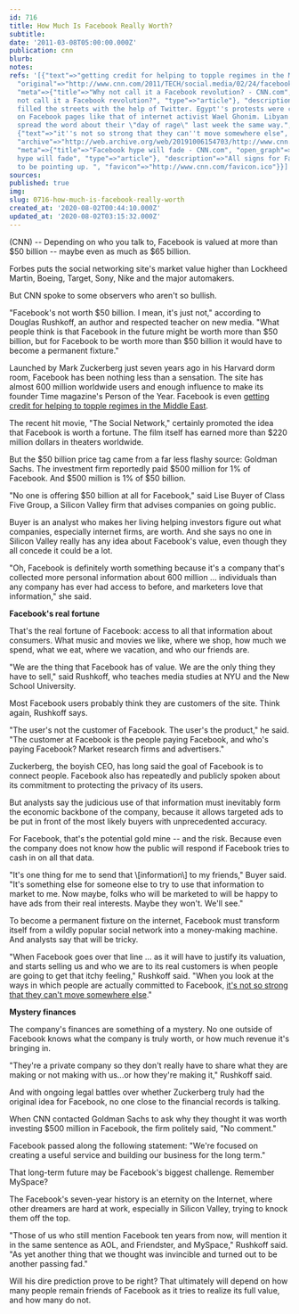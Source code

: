 ```yaml
---
id: 716
title: How Much Is Facebook Really Worth?
subtitle: 
date: '2011-03-08T05:00:00.000Z'
publication: cnn
blurb: 
notes: 
refs: '[{"text"=>"getting credit for helping to topple regimes in the Middle East",
  "original"=>"http://www.cnn.com/2011/TECH/social.media/02/24/facebook.revolution/index.html?iref=allsearch",
  "meta"=>{"title"=>"Why not call it a Facebook revolution? - CNN.com", "open_graph"=>{"title"=>"Why
  not call it a Facebook revolution?", "type"=>"article"}, "description"=>"Tunisians
  filled the streets with the help of Twitter. Egypt''s protests were coordinated
  on Facebook pages like that of internet activist Wael Ghonim. Libyan dissenters
  spread the word about their \"day of rage\" last week the same way.", "favicon"=>"http://www.cnn.com/favicon.ico"}},
  {"text"=>"it''s not so strong that they can''t move somewhere else", "original"=>"http://www.cnn.com/2011/OPINION/01/07/rushkoff.facebook.myspace/index.html",
  "archive"=>"http://web.archive.org/web/20191006154703/http://www.cnn.com/2011/OPINION/01/07/rushkoff.facebook.myspace/index.html",
  "meta"=>{"title"=>"Facebook hype will fade - CNN.com", "open_graph"=>{"title"=>"Facebook
  hype will fade", "type"=>"article"}, "description"=>"All signs for Facebook appear
  to be pointing up. ", "favicon"=>"http://www.cnn.com/favicon.ico"}}]'
sources: 
published: true
img: 
slug: 0716-how-much-is-facebook-really-worth
created_at: '2020-08-02T00:44:10.000Z'
updated_at: '2020-08-02T03:15:32.000Z'
---
```

(CNN) -- Depending on who you talk to, Facebook is valued at more than $50 billion -- maybe even as much as $65 billion.

Forbes puts the social networking site's market value higher than Lockheed Martin, Boeing, Target, Sony, Nike and the major automakers.

But CNN spoke to some observers who aren't so bullish.

"Facebook's not worth $50 billion. I mean, it's just not," according to Douglas Rushkoff, an author and respected teacher on new media. "What people think is that Facebook in the future might be worth more than $50 billion, but for Facebook to be worth more than $50 billion it would have to become a permanent fixture."

Launched by Mark Zuckerberg just seven years ago in his Harvard dorm room, Facebook has been nothing less than a sensation. The site has almost 600 million worldwide users and enough influence to make its founder Time magazine's Person of the Year. Facebook is even [getting credit for helping to topple regimes in the Middle East](http://www.cnn.com/2011/TECH/social.media/02/24/facebook.revolution/index.html?iref=allsearch).

The recent hit movie, "The Social Network," certainly promoted the idea that Facebook is worth a fortune. The film itself has earned more than $220 million dollars in theaters worldwide.

But the $50 billion price tag came from a far less flashy source: Goldman Sachs. The investment firm reportedly paid $500 million for 1% of Facebook. And $500 million is 1% of $50 billion.

"No one is offering $50 billion at all for Facebook," said Lise Buyer of Class Five Group, a Silicon Valley firm that advises companies on going public.

Buyer is an analyst who makes her living helping investors figure out what companies, especially internet firms, are worth. And she says no one in Silicon Valley really has any idea about Facebook's value, even though they all concede it could be a lot.

"Oh, Facebook is definitely worth something because it's a company that's collected more personal information about 600 million ... individuals than any company has ever had access to before, and marketers love that information," she said.

**Facebook's real fortune**

That's the real fortune of Facebook: access to all that information about consumers. What music and movies we like, where we shop, how much we spend, what we eat, where we vacation, and who our friends are.

"We are the thing that Facebook has of value. We are the only thing they have to sell," said Rushkoff, who teaches media studies at NYU and the New School University.

Most Facebook users probably think they are customers of the site. Think again, Rushkoff says.

"The user's not the customer of Facebook. The user's the product," he said. "The customer at Facebook is the people paying Facebook, and who's paying Facebook? Market research firms and advertisers."

Zuckerberg, the boyish CEO, has long said the goal of Facebook is to connect people. Facebook also has repeatedly and publicly spoken about its commitment to protecting the privacy of its users.

But analysts say the judicious use of that information must inevitably form the economic backbone of the company, because it allows targeted ads to be put in front of the most likely buyers with unprecedented accuracy.

For Facebook, that's the potential gold mine -- and the risk. Because even the company does not know how the public will respond if Facebook tries to cash in on all that data.

"It's one thing for me to send that \\[information\\] to my friends," Buyer said. "It's something else for someone else to try to use that information to market to me. Now maybe, folks who will be marketed to will be happy to have ads from their real interests. Maybe they won't. We'll see."

To become a permanent fixture on the internet, Facebook must transform itself from a wildly popular social network into a money-making machine. And analysts say that will be tricky.

"When Facebook goes over that line ... as it will have to justify its valuation, and starts selling us and who we are to its real customers is when people are going to get that itchy feeling," Rushkoff said. "When you look at the ways in which people are actually committed to Facebook, [it's not so strong that they can't move somewhere else](http://www.cnn.com/2011/OPINION/01/07/rushkoff.facebook.myspace/index.html)."

**Mystery finances**

The company's finances are something of a mystery. No one outside of Facebook knows what the company is truly worth, or how much revenue it's bringing in.

"They're a private company so they don't really have to share what they are making or not making with us...or how they're making it," Rushkoff said.

And with ongoing legal battles over whether Zuckerberg truly had the original idea for Facebook, no one close to the financial records is talking.

When CNN contacted Goldman Sachs to ask why they thought it was worth investing $500 million in Facebook, the firm politely said, "No comment."

Facebook passed along the following statement: "We're focused on creating a useful service and building our business for the long term."

That long-term future may be Facebook's biggest challenge. Remember MySpace?

The Facebook's seven-year history is an eternity on the Internet, where other dreamers are hard at work, especially in Silicon Valley, trying to knock them off the top.

"Those of us who still mention Facebook ten years from now, will mention it in the same sentence as AOL, and Friendster, and MySpace," Rushkoff said. "As yet another thing that we thought was invincible and turned out to be another passing fad."

Will his dire prediction prove to be right? That ultimately will depend on how many people remain friends of Facebook as it tries to realize its full value, and how many do not.
